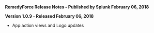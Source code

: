 **RemedyForce Release Notes - Published by Splunk February 06, 2018**


**Version 1.0.9 - Released February 06, 2018**

* App action views and Logo updates
